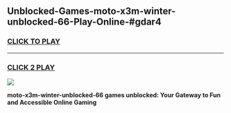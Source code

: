 
## Unblocked-Games-moto-x3m-winter-unblocked-66-Play-Online-#gdar4
<h3>
<a href="https://premium.freeplayer.one?title=moto-x3m-winter-unblocked-66&ref=24F">CLICK TO PLAY</a></h3>
<hr>

<h3>
<a href="https://premium.freeplayer.one?title=moto-x3m-winter-unblocked-66&ref=24F">CLICK 2 PLAY</a>
  
</h3>

<a href="https://premium.freeplayer.one?title=moto-x3m-winter-unblocked-66&ref=24F/"><img src="https://clearcache.store/games.png"></a>


**moto-x3m-winter-unblocked-66 games unblocked: Your Gateway to Fun and Accessible Online Gaming**
